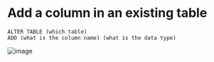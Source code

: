 # Add a column in an existing table

    ALTER TABLE (which table)
    ADD (what is the column name) (what is the data type)

![image](https://user-images.githubusercontent.com/60442877/210263833-ce6cafd2-d504-444b-a6b9-88502eade4b7.png)




